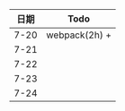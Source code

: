 | 日期 | Todo          |
| ---- | ------------- |
| 7-20 | webpack(2h) + |
| 7-21 |               |
| 7-22 |               |
| 7-23 |               |
| 7-24 |               |



